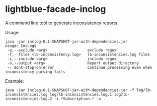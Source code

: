 # lightblue-facade-inclog
A command line tool to generate inconsistency reports.

Usage:
```
java -jar inclog-0.1-SNAPSHOT-jar-with-dependencies.jar
usage: IncLog$
 -e,--exclude <arg>                  exclude regex
 -f,--files <lb-inconsistency.log>   lb-inconsistencies.log files
 -i,--include <arg>                  include regex
 -o,--output <arg>                   Report output directory
 -- dont-stop-on-error               Continue processing even when inconsistency parsing fails
```

Example:
```
java -jar inclog-0.1-SNAPSHOT-jar-with-dependencies.jar -f log/lb-inconsistencies.log log/lb-inconsistencies.log.1 log/lb-inconsistencies.log.2 -i.*Subscription.* -o .
```
